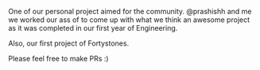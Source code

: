 One of our personal project aimed for the community. @prashishh and me we worked our ass of to come up with what we think 
an awesome project as it was completed in our first year of Engineering. 

Also, our first project of Fortystones. 

Please feel free to make PRs :)

